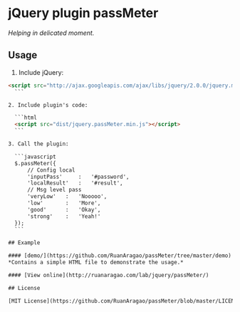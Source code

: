 jQuery plugin passMeter
========================
*Helping in delicated moment.*

## Usage

1. Include jQuery:

  ```html
  <script src="http://ajax.googleapis.com/ajax/libs/jquery/2.0.0/jquery.min.js"></script>
	```

2. Include plugin's code:

	```html
	<script src="dist/jquery.passMeter.min.js"></script>
	```

3. Call the plugin:

	```javascript
	$.passMeter({
		// Config local
		'inputPass'     :   '#password',
		'localResult'   :   '#result',
		// Msg level pass
		'veryLow'   :   'Nooooo',
		'low'       :   'More',
		'good'      :   'Okay',
		'strong'    :   'Yeah!'
	});
	```
	
## Example

#### [demo/](https://github.com/RuanAragao/passMeter/tree/master/demo)
*Contains a simple HTML file to demonstrate the usage.*

#### [View online](http://ruanaragao.com/lab/jquery/passMeter/)

## License

[MIT License](https://github.com/RuanAragao/passMeter/blob/master/LICENSE)